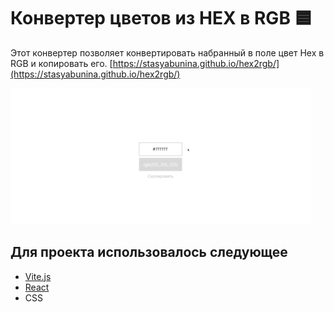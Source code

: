 # Конвертер цветов из HEX в RGB 🟦

Этот конвертер позволяет конвертировать набранный в поле цвет Hex в RGB и копировать его.
[https://stasyabunina.github.io/hex2rgb/](https://stasyabunina.github.io/hex2rgb/)

![](hex2rgb.gif)

## Для проекта использовалось следующее
+ [Vite.js](https://vitejs.dev/) 
+ [React](https://reactjs.org) 
+ CSS 
